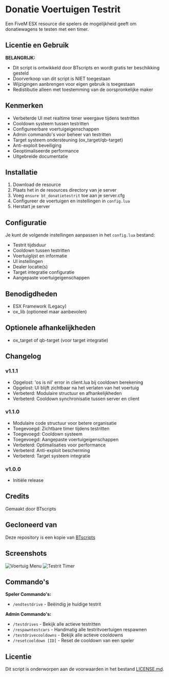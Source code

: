 # Donatie Voertuigen Testrit

Een FiveM ESX resource die spelers de mogelijkheid geeft om donatiewagens te testen met een timer.

## Licentie en Gebruik

**BELANGRIJK:**
- Dit script is ontwikkeld door BTscripts en wordt gratis ter beschikking gesteld
- Doorverkoop van dit script is NIET toegestaan
- Wijzigingen aanbrengen voor eigen gebruik is toegestaan
- Redistibutie alleen met toestemming van de oorspronkelijke maker

## Kenmerken

- Verbeterde UI met realtime timer weergave tijdens testritten
- Cooldown systeem tussen testritten
- Configureerbare voertuigeigenschappen
- Admin commando's voor beheer van testritten
- Target systeem ondersteuning (ox_target/qb-target)
- Anti-exploit beveiliging
- Geoptimaliseerde performance
- Uitgebreide documentatie

## Installatie

1. Download de resource
2. Plaats het in de resources directory van je server
3. Voeg `ensure bt_donatietestrit` toe aan je server.cfg
4. Configureer de voertuigen en instellingen in `config.lua`
5. Herstart je server

## Configuratie

Je kunt de volgende instellingen aanpassen in het `config.lua` bestand:

- Testrit tijdsduur
- Cooldown tussen testritten
- Voertuiglijst en informatie
- UI instellingen
- Dealer locatie(s)
- Target integratie configuratie
- Aangepaste voertuigeigenschappen

## Benodigdheden

- ESX Framework (Legacy)
- ox_lib (optioneel maar aanbevolen)

## Optionele afhankelijkheden

- ox_target of qb-target (voor target integratie)

## Changelog

### v1.1.1
- Opgelost: 'os is nil' error in client.lua bij cooldown berekening
- Opgelost: UI blijft zichtbaar na het verlaten van het voertuig
- Verbeterd: Modulaire structuur en afhankelijkheden
- Verbeterd: Cooldown synchronisatie tussen server en client

### v1.1.0
- Modulaire code structuur voor betere organisatie
- Toegevoegd: Zichtbare timer tijdens testritten
- Toegevoegd: Cooldown systeem
- Toegevoegd: Aangepaste voertuigeigenschappen
- Verbeterd: Optimalisaties voor performance
- Verbeterd: Anti-exploit bescherming
- Verbeterd: Target systeem integratie

### v1.0.0
- Initiële release

## Credits

Gemaakt door BTscripts

## Gecloneerd van
Deze repository is een kopie van [BTscripts](https://github.com/BTscripts/bt_donatietestrit)

## Screenshots
![Voertuig Menu](https://i.imgur.com/example1.png)
![Testrit Timer](https://i.imgur.com/example2.png)

## Commando's

**Speler Commando's:**
- `/endtestdrive` - Beëindig je huidige testrit

**Admin Commando's:**
- `/testdrives` - Bekijk alle actieve testritten
- `/respawntestcars` - Handmatig alle testritvoertuigen respawnen
- `/testdrivecooldowns` - Bekijk alle actieve cooldowns
- `/resetcooldown [ID]` - Reset de cooldown van een speler

## Licentie

Dit script is onderworpen aan de voorwaarden in het bestand [LICENSE.md](LICENSE.md). 